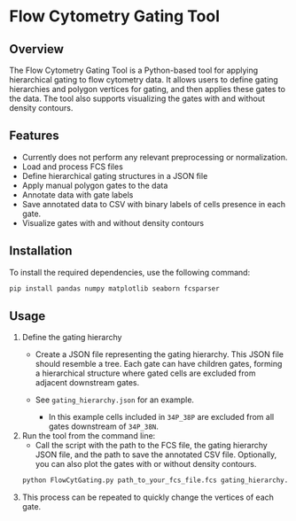 # Flow Cytometry Gating Tool

## Overview
The Flow Cytometry Gating Tool is a Python-based tool for applying hierarchical gating to flow cytometry data. It allows users to define gating hierarchies and polygon vertices for gating, and then applies these gates to the data. The tool also supports visualizing the gates with and without density contours.

## Features
- Currently does not perform any relevant preprocessing or normalization.
- Load and process FCS files
- Define hierarchical gating structures in a JSON file
- Apply manual polygon gates to the data
- Annotate data with gate labels
- Save annotated data to CSV with binary labels of cells presence in each gate.
- Visualize gates with and without density contours

## Installation
To install the required dependencies, use the following command:
```bash
pip install pandas numpy matplotlib seaborn fcsparser
```

## Usage
 1. Define the gating hierarchy
    - Create a JSON file representing the gating hierarchy. This JSON file should resemble a tree. Each gate can have children gates, forming a hierarchical structure where gated cells are excluded from adjacent downstream gates.
    - See `gating_hierarchy.json` for an example. 
     
      - In this example cells included in `34P_38P` are excluded from all gates downstream of `34P_38N`.
 2. Run the tool from the command line:
    - Call the script with the path to the FCS file, the gating hierarchy JSON file, and the path to save the annotated CSV file. Optionally, you can also plot the gates with or without density contours.
    ```bash
    python FlowCytGating.py path_to_your_fcs_file.fcs gating_hierarchy.json annotated_cells.csv --plot --with_contours
     ``` 
 3. This process can be repeated to quickly change the vertices of each gate. 